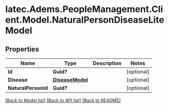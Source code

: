 # Iatec.Adems.PeopleManagement.Client.Model.NaturalPersonDiseaseLiteModel
## Properties

Name | Type | Description | Notes
------------ | ------------- | ------------- | -------------
**Id** | **Guid?** |  | [optional] 
**Disease** | [**DiseaseModel**](DiseaseModel.md) |  | [optional] 
**NaturalPersonId** | **Guid?** |  | [optional] 

[[Back to Model list]](../README.md#documentation-for-models) [[Back to API list]](../README.md#documentation-for-api-endpoints) [[Back to README]](../README.md)

